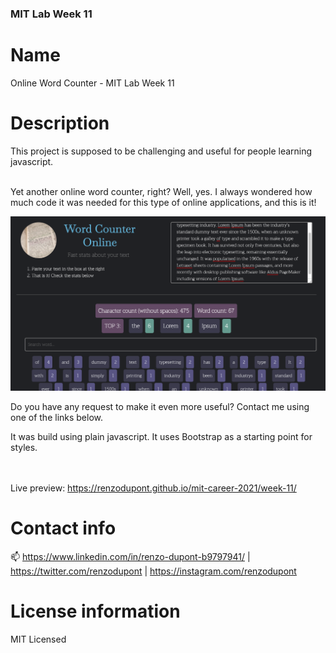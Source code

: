 ### MIT Lab Week 11

# Name

Online Word Counter - MIT Lab Week 11

# Description

This project is supposed to be challenging and useful for people learning javascript.<br/><br/>

Yet another online word counter, right? Well, yes. I always wondered how much code it was needed for this type of online applications, and this is it!

<img src="preview.png" />

Do you have any request to make it even more useful? Contact me using one of the links below.

It was build using plain javascript.
It uses Bootstrap as a starting point for styles.

<br/><br/>
Live preview: https://renzodupont.github.io/mit-career-2021/week-11/

# Contact info

📫 https://www.linkedin.com/in/renzo-dupont-b9797941/ | https://twitter.com/renzodupont | https://instagram.com/renzodupont

# License information

MIT Licensed
